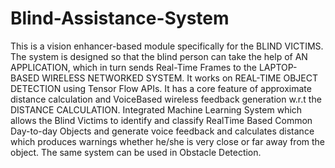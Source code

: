 # Blind-Assistance-System
This is a vision enhancer-based module specifically for the BLIND VICTIMS. The system is designed so that the blind person can take the help of AN APPLICATION, which in turn sends Real-Time Frames to the LAPTOP-BASED WIRELESS NETWORKED SYSTEM. It works on REAL-TIME OBJECT DETECTION using Tensor Flow APIs. It has a core feature of approximate distance calculation and VoiceBased wireless feedback generation w.r.t the DISTANCE CALCULATION. Integrated Machine Learning System which allows the Blind Victims to identify and classify RealTime Based Common Day-to-day Objects and generate voice feedback and calculates distance which produces warnings whether he/she is very close or far away from the object. The same system can be used in Obstacle Detection. 
